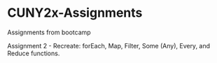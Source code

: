 # CUNY2x-Assignments
Assignments from bootcamp

Assignment 2 - Recreate: forEach, Map, Filter, Some (Any), Every, and Reduce functions.
